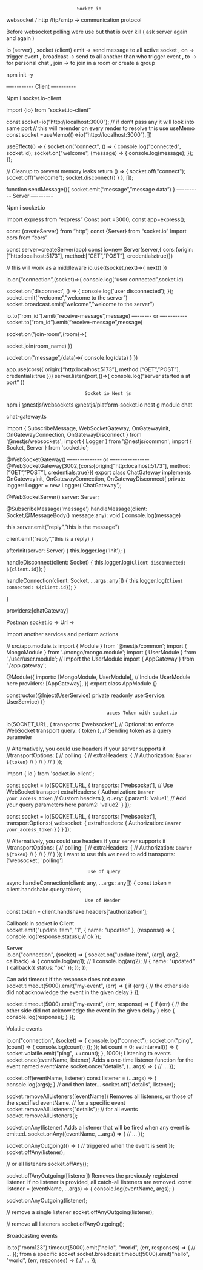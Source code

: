                               Socket io                                 

websocket / http /ftp/smtp → communication protocol


Before websocket polling were use but that is over kill ( ask server again and again )

io (server)  , socket (client)
emit → send message to all active socket , 
on → trigger event  , 
broadcast → send to all another than who trigger event , 
to → for personal chat  , 
join → to join in a room or create a group

npm init -y

—---------  Client —--------

Npm i socket.io-client

import {io} from “socket.io-client”

const socket=io(“http://localhost:3000”);  // if don’t pass any it will look into same port
// this will rerender on every render to resolve this use useMemo
const socket =useMemo(()=>io(“http://localhost:3000”),[])


useEffect(() => { 
socket.on("connect", () => { console.log("connected", socket.id);
 socket.on("welcome", (message) => { console.log(message); }); });

 // Cleanup to prevent memory leaks
 return () => { socket.off("connect"); 
socket.off("welcome"); 
socket.disconnect()
} }, []);


function sendMessage(){
socket.emit(“message”,”message data”)
}
 —-------- Server  —------- 

Npm i socket.io

Import express from “express”
Const port =3000;
const app=express();

const {createServer} from “http”;
const {Server} from “socket.io”
Import cors from “cors”


const server=createServer(app)
const io=new Server(server,{
cors:{origin:[“http:localhost:5173”],
method:[“GET”,”POST”],
credentials:true}})


// this will work as a middleware
io.use((socket,next)=>{
next()
})

io.on(“connection”,(socket)=>{
console.log(“user connected”,socket.id)

 socket.on('disconnect', () => { console.log('user disconnected'); });
socket.emit(“welcome”,”welcome to the server”)
socket.broadcast.emit(“welcome”,”welcome to the server”)


io.to(“rom_id”).emit(“receive-message”,message)
       —------ or —---------
socket.to(“rom_id”).emit(“receive-message”,message)


socket.on(“join-room”,(room)=>{

socket.join(room_name)
})

socket.on(“message”,(data)=>{
console.log(data)
}
})

app.use(cors({
origin:[“http:localhost:5173”],
method:[“GET”,”POST”],
credentials:true
}))
server.listen(port,()=>{
console.log(“server started a at port”
})


                                 Socket io Nest js  


npm i @nestjs/websockets @nestjs/platform-socket.io
nest g module chat

chat-gateway.ts

import { SubscribeMessage, WebSocketGateway, OnGatewayInit, OnGatewayConnection, OnGatewayDisconnect } from '@nestjs/websockets';
import { Logger } from '@nestjs/common';
import { Socket, Server } from 'socket.io';

@WebSocketGateway()
—------------ or —--------------
@WebSocketGateway(3002,{cors:{origin:[“http:localhost:5173”],
method:[“GET”,”POST”],
credentials:true}})
export class ChatGateway implements OnGatewayInit, OnGatewayConnection, OnGatewayDisconnect{
private logger: Logger = new Logger('ChatGateway');

@WebSocketServer() server: Server;

@SubscribeMessage('message') 
handleMessage(client: Socket,@MessageBody() message:any): void {
console.log(message)

this.server.emit(“reply”,”this is the message”)

client.emit(“reply”,”this is a reply)
 }

afterInit(server: Server) { 
this.logger.log('Init');
 } 

handleDisconnect(client: Socket) 
{ this.logger.log(`Client disconnected: ${client.id}`); } 

handleConnection(client: Socket, ...args: any[]) { 
this.logger.log(`Client connected: ${client.id}`); }



}

providers:[chatGateway]

Postman 
socket.io → Url → 


Import another services and perform actions 

// src/app.module.ts
import { Module } from '@nestjs/common';
import { MongoModule } from './mongo/mongo.module';
import { UserModule } from './user/user.module';  // Import the UserModule
import { AppGateway } from './app.gateway';

@Module({
  imports: [MongoModule, UserModule],  // Include UserModule here
  providers: [AppGateway],
})
export class AppModule {}

constructor(@Inject(UserService) private readonly userService: UserService) {}


                                         acces Token with socket.io     

io(SOCKET_URL, {
 transports: ['websocket'], // Optional: to enforce WebSocket transport 
query: { token }, // Sending token as a query parameter

 // Alternatively, you could use headers if your server supports it 
//transportOptions: { 
// polling: {
 // extraHeaders: { 
// Authorization: `Bearer ${token}`
 // } 
// } 
// } });  

import { io } from 'socket.io-client';

const socket = io(SOCKET_URL, { 
  transports: ['websocket'], // Use WebSocket transport
  extraHeaders: { 
    Authorization: `Bearer your_access_token` // Custom headers
  },
  query: { 
    param1: 'value1', // Add your query parameters here
    param2: 'value2'
  }
});



const socket = io(SOCKET_URL, { 
transports: ['websocket'],
transportOptions:{
 websocket: { 
extraHeaders: { 
Authorization: `Bearer your_access_token` 
} } } });

// Alternatively, you could use headers if your server supports it 
//transportOptions: { 
// polling: {
 // extraHeaders: { 
// Authorization: `Bearer ${token}`
 // } 
// } 
// } });    i want to use this we need to add 
transports: ['websocket', 'polling']    
 

                                  Use of query 
async handleConnection(client: any, ...args: any[]) { const token = client.handshake.query.token;

                                 Use of Header

const token = client.handshake.headers['authorization'];


 Callback in socket io 
Client  
socket.emit("update item", "1", { name: "updated" }, (response) => {
 console.log(response.status); // ok
});

Server          
io.on("connection", (socket) => {
 socket.on("update item", (arg1, arg2, callback) => {
   console.log(arg1); // 1
   console.log(arg2); // { name: "updated" }
   callback({
     status: "ok"
   });
 });
});

Can  add  timeout if the response does not came
socket.timeout(5000).emit("my-event", (err) => {
 if (err) {
   // the other side did not acknowledge the event in the given delay
 }
});

socket.timeout(5000).emit("my-event", (err, response) => {
 if (err) {
   // the other side did not acknowledge the event in the given delay
 } else {
   console.log(response);
 }
});

Volatile events


io.on("connection", (socket) => {
 console.log("connect");
 socket.on("ping", (count) => {
   console.log(count);
 });
});
let count = 0;
setInterval(() => {
 socket.volatile.emit("ping", ++count);
}, 1000);
Listening to events
socket.once(eventName, listener)​
Adds a one-time listener function for the event named eventName
socket.once("details", (...args) => {
 // ...
});


socket.off(eventName, listener)​
const listener = (...args) => {
 console.log(args);
}
// and then later...
socket.off("details", listener);

socket.removeAllListeners([eventName])​
Removes all listeners, or those of the specified eventName.
// for a specific event
socket.removeAllListeners("details");
// for all events
socket.removeAllListeners();

socket.onAny(listener)​
Adds a listener that will be fired when any event is emitted.
socket.onAny((eventName, ...args) => {
 // ...
});

socket.onAnyOutgoing(() => {
 // triggered when the event is sent
});
socket.offAny(listener);

// or all listeners
socket.offAny();

socket.offAnyOutgoing([listener])​
Removes the previously registered listener. If no listener is provided, all catch-all listeners are removed.
const listener = (eventName, ...args) => {
 console.log(eventName, args);
}

socket.onAnyOutgoing(listener);

// remove a single listener
socket.offAnyOutgoing(listener);

// remove all listeners
socket.offAnyOutgoing();

Broadcasting events


io.to("room123").timeout(5000).emit("hello", "world", (err, responses) => {
 // ...
});
from a specific socket
socket.broadcast.timeout(5000).emit("hello", "world", (err, responses) => {
 // ...
});

